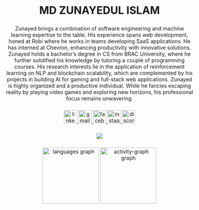 <h1 align="center">MD ZUNAYEDUL ISLAM</h1>


###

<p align="center">Zunayed brings a combination of software engineering and machine learning expertise to the table.  His experience spans web development, honed at Robi where he works in teams developing SaaS applications. He has interned at Chevron, enhancing productivity with innovative solutions. Zunayed holds a bachelor’s degree in CS from BRAC University, where he further solidified his knowledge by tutoring a couple of programming courses. His research interests lie in the application of reinforcement learning on NLP and blockchain scalability, which are complemented by his projects in building AI for gaming and full-stack web applications.  Zunayed is highly organized and a productive individual. While he fancies escaping reality by playing video games and exploring new horizons, his professional focus remains unwavering.</p>

###

<div align="center">
  <a href="https://www.linkedin.com/in/zunayedology" target="_blank">
    <img src="https://img.shields.io/static/v1?message=LinkedIn&logo=linkedin&label=&color=0077B5&logoColor=white&labelColor=&style=for-the-badge" height="35" alt="linkedin logo"  />
  </a>
  <a href="zunayedology@gmail.com" target="_blank">
    <img src="https://img.shields.io/static/v1?message=Gmail&logo=gmail&label=&color=D14836&logoColor=white&labelColor=&style=for-the-badge" height="35" alt="gmail logo"  />
  </a>
  <a href="https://www.facebook.com/dear.zunayed" target="_blank">
    <img src="https://img.shields.io/static/v1?message=Facebook&logo=facebook&label=&color=1877F2&logoColor=white&labelColor=&style=for-the-badge" height="35" alt="facebook logo"  />
  </a>
  <a href="https://www.instagram.com/zunayedology" target="_blank">
    <img src="https://img.shields.io/static/v1?message=Instagram&logo=instagram&label=&color=E4405F&logoColor=white&labelColor=&style=for-the-badge" height="35" alt="instagram logo"  />
  </a>
  <a href="https://discordapp.com/users/707575227583954954" target="_blank">
    <img src="https://img.shields.io/static/v1?message=Discord&logo=discord&label=&color=7289DA&logoColor=white&labelColor=&style=for-the-badge" height="35" alt="discord logo"  />
  </a>
</div>

###

<div align="center">
<img src="https://raw.githubusercontent.com/Sutil/Sutil/2b2fad3bf54522bb30c8c170591fc68ff51b69e6/github-contribution-grid-snake2.svg" />
</div>

###

<div align="center">
  <img src="https://github-readme-stats.vercel.app/api/top-langs?username=zunayedology&locale=en&hide_title=true&layout=compact&card_width=320&langs_count=6&theme=gotham&hide_border=true&order=2" height="150" alt="languages graph"  />
  <img src="https://github-readme-activity-graph.vercel.app/graph?username=zunayedology&radius=50&theme=material&area=true&order=5&hide_border=true&hide_title=true&bg_color=0C1014&line=3572A5&point=F1E05A&area_color=1D365D&color=E34C26" height="150" alt="activity-graph graph"  />
</div>

